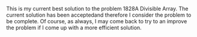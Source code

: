 This is my current best solution to the problem 1828A Divisible Array. The current solution has been acceptedand therefore I consider the problem to be complete. Of course, as always, I may come back to try to an improve the problem if I come up with a more efficient solution.